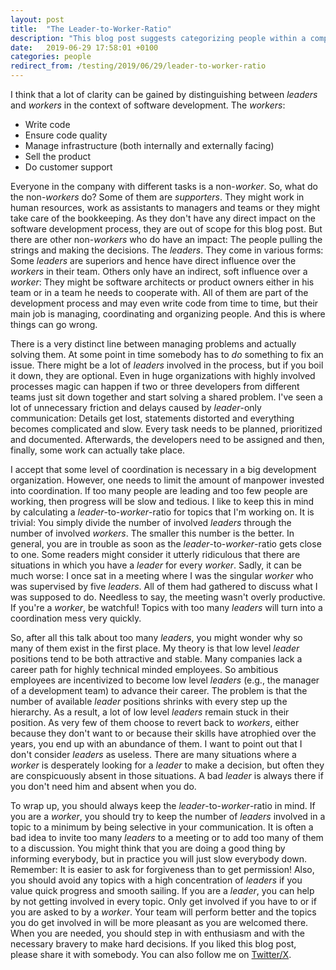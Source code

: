 ```yaml
---
layout: post
title:  "The Leader-to-Worker-Ratio"
description: "This blog post suggests categorizing people within a company into leaders and workers. It is important to keep these two groups in the right ratio."
date:   2019-06-29 17:58:01 +0100
categories: people
redirect_from: /testing/2019/06/29/leader-to-worker-ratio
---
```

I think that a lot of clarity can be gained by distinguishing between *leaders* and *workers* in the context of software development. The *workers*: 
- Write code
- Ensure code quality
- Manage infrastructure (both internally and externally facing)
- Sell the product
- Do customer support

Everyone in the company with different tasks is a non-*worker*. So, what do the non-*workers* do? Some of them are *supporters*. They might work in human resources, work as assistants to managers and teams or they might take care of the bookkeeping. As they don't have any direct impact on the software development process, they are out of scope for this blog post. But there are other non-*workers* who do have an impact: The people pulling the strings and making the decisions. The *leaders*. They come in various forms: Some *leaders* are superiors and hence have direct influence over the *workers* in their team. Others only have an indirect, soft influence over a *worker*: They might be software architects or product owners either in his team or in a team he needs to cooperate with. All of them are part of the development process and may even write code from time to time, but their main job is managing, coordinating and organizing people. And this is where things can go wrong.

There is a very distinct line between managing problems and actually solving them. At some point in time somebody has to *do* something to fix an issue. There might be a lot of *leaders* involved in the process, but if you boil it down, they are optional. Even in huge organizations with highly involved processes magic can happen if two or three developers from different teams just sit down together and start solving a shared problem. I've seen a lot of unnecessary friction and delays caused by *leader*-only communication: Details get lost, statements distorted and everything becomes complicated and slow. Every task needs to be planned, prioritized and documented. Afterwards, the developers need to be assigned and then, finally, some work can actually take place.

I accept that some level of coordination is necessary in a big development organization. However, one needs to limit the amount of manpower invested into coordination. If too many people are leading and too few people are working, then progress will be slow and tedious. I like to keep this in mind by calculating a *leader*-to-*worker*-ratio for topics that I'm working on. It is trivial: You simply divide the number of involved *leaders* through the number of involved *workers*. The smaller this number is the better. In general, you are in trouble as soon as the *leader*-to-*worker*-ratio gets close to one. Some readers might consider it utterly ridiculous that there are situations in which you have a *leader* for every *worker*. Sadly, it can be much worse: I once sat in a meeting where I was the singular *worker* who was supervised by five *leaders*. All of them had gathered to discuss what I was supposed to do. Needless to say, the meeting wasn't overly productive. If you're a *worker*, be watchful! Topics with too many *leaders* will turn into a coordination mess very quickly.

So, after all this talk about too many *leaders*, you might wonder why so many of them exist in the first place. My theory is that low level *leader* positions tend to be both attractive and stable. Many companies lack a career path for highly technical minded employees. So ambitious employees are incentivized to become low level *leaders* (e.g., the manager of a development team) to advance their career. The problem is that the number of available *leader* positions shrinks with every step up the hierarchy. As a result, a lot of low level 
*leaders* remain stuck in their position. As very few of them choose to revert back to *workers*, either because they don't want to or because their skills have atrophied over the years, you end up with an abundance of them. I want to point out that I don't consider *leaders* as useless. There are many situations where a *worker* is desperately looking for a *leader* to make a decision, but often they are conspicuously absent in those situations. A bad *leader* is always there if you don't need him and absent when you do.

To wrap up, you should always keep the *leader*-to-*worker*-ratio in mind. If you are a *worker*, you should try to keep the number of *leaders* involved in a topic to a minimum by being selective in your communication. It is often a bad idea to invite too many *leaders* to a meeting or to add too many of them to a discussion. You might think that you are doing a good thing by informing everybody, but in practice you will just slow everybody down. Remember: It is easier to ask for forgiveness than to get permission! Also, you should avoid any topics with a high concentration of *leaders* if you value quick progress and smooth sailing. If you are a *leader*, you can help by not getting involved in every topic. Only get involved if you have to or if you are asked to by a *worker*. Your team will perform better and the topics you do get involved in will be more pleasant as you are welcomed there. When you are needed, you should step in with enthusiasm and with the necessary bravery to make hard decisions. If you liked this blog post, please share it with somebody. You can also follow me on [Twitter/X](https://twitter.com/fxr256). 